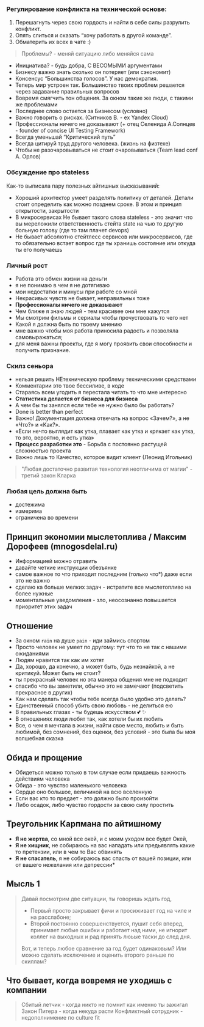### Регулирование конфликта на технической основе: 
1. Перешагнуть через свою гордость и найти в себе силы разрулить конфликт. 
2. Опять слиться и сказать “хочу работать в другой команде”. 
3. Обматерить их всех в чате :)

> Проблемы? - меняй ситуацию либо меняйся сама

- Инициатива? - будь добра, С ВЕСОМЫМИ аргументами
- Бизнесу важно знать сколько он потеряет (или сэкономит)
- Консенсус “Большинства голосов”. У нас демократия.
- Теперь мир устроен так. Большинство твоих проблем решается через задавание правильных вопросов
- Вовремя смягчить тон общения. За окном такие же люди, с такими же проблемами
- Последнее слово остается за Бизнесом (условно) 
- Важно говорить о рисках. (Ситников В. - ex Yandex Cloud)
- Профессионалы ничего не доказывают (+ отец Селенида А.Солнцев - founder of concise UI Testing Framework)
- Всегда уменьшай “Критический путь”
- Всегда цитируй труд другого человека. (жизнь на физтехе)
- Чтобы не разочаровываться не стоит очаровываться (Team lead conf А. Орлов)

### Обсуждение про stateless
Как-то выписала пару полезных айтишных высказываний:

- Хороший архитектор умеет разделять политику от деталей. Детали стоит определить как можно позднем сроке. В этом и принцип открытости, закрытости
- В микросервисах Не бывает такого слова stateless - это значит что вы мереложили ответственность стейта state на чью то другую больную голову (где то там плачет devops)
- Не бывает абсолютно стейтлесс сервисов или микросервисов, где то обязательно встает вопрос где ты хранишь состояние или откуда ты его получаешь

### Личный рост
- Работа это обмен жизни на деньги
- я не понимаю в чем я не дотягиваю
- мои недостатки и минусы при работе со мной
- Некрасивых чувств не бывает, неправильных тоже
- **Профессионалы ничего не доказывают**
- Чем ближе я знаю людей - тем красивее они мне кажутся
- Мы смотрим фильмы и сериалы чтобы прочуствовать то чего нет
- Какой я должна быть по твоему мнению
- мне важно чтобы моя работа приносила радость и позволяла самовыражаться;
- для меня важны проекты, где я могу проявить свои способности и получить признание.

### Скилз сеньора
- нельзя решить НЕтехническую проблему техническими средствами
- Комментарии это твое бессиливе, в коде
- Стараясь всем угодить я перестала читать то что мне интересно
- **Статистика делается от бизнеса для бизнеса**
- А чем бы ты занялся если тебе не нужно было бы работать?
- Done is better than perfect
- Важно! Документация должна отвечать на вопрос «Зачем?», а не «Что?» и «Как?».
- «Если нечто выглядит как утка, плавает как утка и крякает как утка, то это, вероятно, и есть утка»
- **Процесс разработки это** - Борьба с постоянно растущей сложностью проекта
- Важно лишь то Качество, которое видит клиент (Леонид Игольник)

> "Любая достаточно развитая технология неотличима от магии" - третий закон Кларка

### Любая цель должна быть
- достежима
- измерима
- ограничена во времени

## Принцип экономии мыслетоплива / Максим Дорофеев (mnogosdelal.ru)
- Информацией можно отравить
- давайте четкие инструкции обезъянке
- самое важное то что приходит последним (только что*) даже если это не важно
- сделаю ка больше мелких задач - истратите все мыслетопливо на более нужные
- моментальные уведомления - зло, неосознанно повышается приоритет этих задач

## Отношение
- За окном `rain` на душе `pain` - иди займись спортом
- Просто человек не умеет по другому: тут что то не так с нашими ожиданиями
- Людям нравится так как им хотят
- Да, хорошо, да конечно, а может быть, будь незнайкой, а не критикуй. Может быть не стоит?
- ты прекрасный человек но эта манера общения мне не подходит
- спасибо что вы заметили, обычно это не замечают (подсветить прекрасное в других)
- Как нам сделать так чтобы тебе всегда было удобно это делать?
- Единственный способ убить свою любовь - не делиться ею
- В правильных глазах - ты будешь искусством 💕 ✨
- В отношениях люди любят так, как хотели бы их любить
- Все, о чем я мечтала в жизни, найти свое место, любить и быть любимой, без сомнений, без оценки, без условий - это была бы моя волшебная сказка

## Обида и прощение
- Обидеться можно только в том случае если придаешь важность действиям человека
- Обида - это чувство маленького человека
- Сердце оно большое, величиной на всю вселенную
- Если вас кто то предает - это должно было произойти
- Либо осадок, либо чувство гордости за свою силу простить

## Треугольник Карпмана по айтишному

- **Я не жертва**, со мной все окей, и с моим уходом все будет Окей,
- **Я не хищник**, не собираюсь на вас нападать или предьявлять какие то претензии, или в чем то Вас обвинять
- **Я не спасатель**, я не собираюсь вас спасть от вашей позиции, или от вашего нежелания или депрессии*

## Мысль 1

> Давай посмотрим две ситуации, ты говоришь ждать год,
> - Первый просто закрывает фичи и просиживает год на чиле и на расслабоне;
> - Второй постоянно совершенствуется, пушит себя вперед, принимает любые ошибки и работает над ними, не игнорит коллег на выходных и рад принять люьые таски до след дня.
> 
> Вот, и теперь любое сравнение за год будет одинаковым? Или можно сделать исключение и оценить второго раньше по скиллам?



## Что бывает, когда вовремя не уходишь с компании
> Сбитый летчик - когда никто не помнит как именно ты зажигал
> Закон Питера - когда некуда расти
> Конфликтный сотрудник - недополнимение по culture fit

